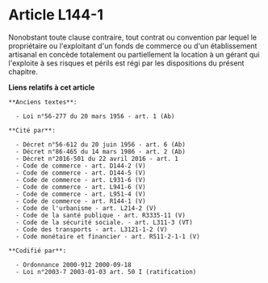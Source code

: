 # Article L144-1

Nonobstant toute clause contraire, tout contrat ou convention par lequel le propriétaire ou l'exploitant d'un fonds de
commerce ou d'un établissement artisanal en concède totalement ou partiellement la location à un gérant qui l'exploite à ses
risques et périls est régi par les dispositions du présent chapitre.

**Liens relatifs à cet article**

	**Anciens textes**:

	  - Loi n°56-277 du 20 mars 1956 - art. 1 (Ab)

	**Cité par**:

	  - Décret n°56-612 du 20 juin 1956 - art. 6 (Ab)
	  - Décret n°86-465 du 14 mars 1986 - art. 2 (Ab)
	  - Décret n°2016-501 du 22 avril 2016 - art. 1
	  - Code de commerce - art. D144-2 (V)
	  - Code de commerce - art. D144-5 (V)
	  - Code de commerce - art. L931-6 (V)
	  - Code de commerce - art. L941-6 (V)
	  - Code de commerce - art. L951-4 (V)
	  - Code de commerce - art. R144-1 (V)
	  - Code de l'urbanisme - art. L214-2 (V)
	  - Code de la santé publique - art. R3335-11 (V)
	  - Code de la sécurité sociale. - art. L311-3 (VT)
	  - Code des transports - art. L3121-1-2 (V)
	  - Code monétaire et financier - art. R511-2-1-1 (V)

	**Codifié par**:

	  - Ordonnance 2000-912 2000-09-18
	  - Loi n°2003-7 2003-01-03 art. 50 I (ratification)
